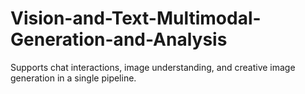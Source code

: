 # Vision-and-Text-Multimodal-Generation-and-Analysis
Supports chat interactions, image understanding, and creative image generation in a single pipeline.
